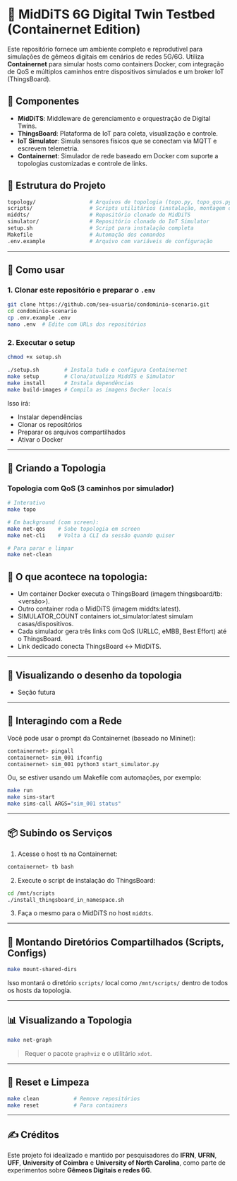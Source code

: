 # 🧪 MidDiTS 6G Digital Twin Testbed (Containernet Edition)

Este repositório fornece um ambiente completo e reprodutível para simulações de gêmeos digitais em cenários de redes 5G/6G. Utiliza **Containernet** para simular hosts como containers Docker, com integração de QoS e múltiplos caminhos entre dispositivos simulados e um broker IoT (ThingsBoard).

## 🔧 Componentes

- **MidDiTS**: Middleware de gerenciamento e orquestração de Digital Twins.
- **ThingsBoard**: Plataforma de IoT para coleta, visualização e controle.
- **IoT Simulator**: Simula sensores físicos que se conectam via MQTT e escrevem telemetria.
- **Containernet**: Simulador de rede baseado em Docker com suporte a topologias customizadas e controle de links.

## 📁 Estrutura do Projeto

```bash
topology/                 # Arquivos de topologia (topo.py, topo_qos.py, draw_topology.py)
scripts/                  # Scripts utilitários (instalação, montagem de volumes, etc.)
middts/                   # Repositório clonado do MidDiTS
simulator/                # Repositório clonado do IoT Simulator
setup.sh                  # Script para instalação completa
Makefile                  # Automação dos comandos
.env.example              # Arquivo com variáveis de configuração
```

---

## 🚀 Como usar

### 1. Clonar este repositório e preparar o `.env`

```bash
git clone https://github.com/seu-usuario/condominio-scenario.git
cd condominio-scenario
cp .env.example .env
nano .env  # Edite com URLs dos repositórios
```

### 2. Executar o setup

```bash
chmod +x setup.sh

./setup.sh        # Instala tudo e configura Containernet
make setup        # Clona/atualiza MiddTS e Simulator
make install      # Instala dependências
make build-images # Compila as imagens Docker locais
```

Isso irá:
- Instalar dependências
- Clonar os repositórios
- Preparar os arquivos compartilhados
- Ativar o Docker

---

## 🧱 Criando a Topologia

### Topologia com QoS (3 caminhos por simulador)

```bash
# Interativo
make topo

# Em background (com screen):
make net-qos    # Sobe topologia em screen
make net-cli    # Volta à CLI da sessão quando quiser

# Para parar e limpar
make net-clean
```

## 🎯 O que acontece na topologia:

- Um container Docker executa o ThingsBoard (imagem thingsboard/tb:<versão>).
- Outro container roda o MidDiTS (imagem middts:latest).
- SIMULATOR_COUNT containers iot_simulator:latest simulam casas/dispositivos.
- Cada simulador gera três links com QoS (URLLC, eMBB, Best Effort) até o ThingsBoard.
- Link dedicado conecta ThingsBoard ↔ MidDiTS.

---

## 🎯 Visualizando o desenho da topologia

- Seção futura

---


## 🧠 Interagindo com a Rede

Você pode usar o prompt da Containernet (baseado no Mininet):

```bash
containernet> pingall
containernet> sim_001 ifconfig
containernet> sim_001 python3 start_simulator.py
```

Ou, se estiver usando um Makefile com automações, por exemplo:

```bash
make run
make sims-start
make sims-call ARGS="sim_001 status"
```

---

## 📦 Subindo os Serviços

1. Acesse o host `tb` na Containernet:
```bash
containernet> tb bash
```

2. Execute o script de instalação do ThingsBoard:
```bash
cd /mnt/scripts
./install_thingsboard_in_namespace.sh
```

3. Faça o mesmo para o MidDiTS no host `middts`.

---

## 🔗 Montando Diretórios Compartilhados (Scripts, Configs)

```bash
make mount-shared-dirs
```

Isso montará o diretório `scripts/` local como `/mnt/scripts/` dentro de todos os hosts da topologia.

---

## 📊 Visualizando a Topologia

```bash
make net-graph
```

> Requer o pacote `graphviz` e o utilitário `xdot`.

---

## 🧹 Reset e Limpeza

```bash
make clean           # Remove repositórios
make reset           # Para containers
```

---

## ✍️ Créditos

Este projeto foi idealizado e mantido por pesquisadores do **IFRN**, **UFRN**, **UFF**, **University of Coimbra** e **University of North Carolina**, como parte de experimentos sobre **Gêmeos Digitais e redes 6G**.
